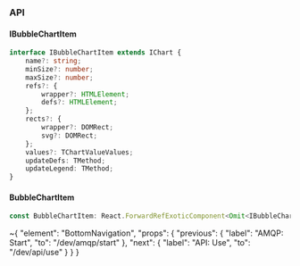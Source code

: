 

### API

#### IBubbleChartItem

```ts
interface IBubbleChartItem extends IChart {
    name?: string;
    minSize?: number;
    maxSize?: number;
    refs?: {
        wrapper?: HTMLElement;
        defs?: HTMLElement;
    };
    rects?: {
        wrapper?: DOMRect;
        svg?: DOMRect;
    };
    values?: TChartValueValues;
    updateDefs: TMethod;
    updateLegend: TMethod;
}
```

#### BubbleChartItem

```ts
const BubbleChartItem: React.ForwardRefExoticComponent<Omit<IBubbleChartItem, "ref"> & React.RefAttributes<unknown>>;
```


~{
  "element": "BottomNavigation",
  "props": {
    "previous": {
      "label": "AMQP: Start",
      "to": "/dev/amqp/start"
    },
    "next": {
      "label": "API: Use",
      "to": "/dev/api/use"
    }
  }
}
